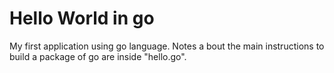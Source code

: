 # Hello World in go
My first application using go language. Notes a bout the main instructions to build a package of go are inside "hello.go".